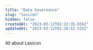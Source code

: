 ```yaml
---
title: "Data Governance"
slug: "lexicon"
hidden: false
createdAt: "2023-03-12T01:22:35.656Z"
updatedAt: "2023-03-12T01:30:52.535Z"
---
```

All about Lexicon
